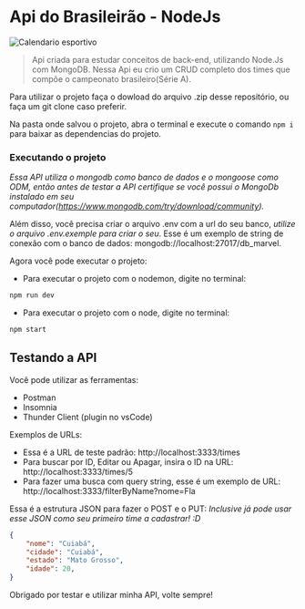 # Api do Brasileirão - NodeJs

<img src="https://imagens.ebc.com.br/jGJLvB1YQEG5kgMYH4OnRKrfDUM=/1600x800/https://agenciabrasil.ebc.com.br/sites/default/files/thumbnails/image/cbf_calendario_brasileirao_2021.png?itok=jcKB5J0J" alt="Calendario esportivo"/>

>Api criada para estudar conceitos de back-end, utilizando Node.Js com MongoDB. Nessa Api eu crio um CRUD completo dos times que compõe o campeonato brasileiro(Série A).

Para utilizar o projeto faça o dowload do arquivo .zip desse repositório, ou faça um git clone caso preferir.

Na pasta onde salvou o projeto, abra o terminal e execute o comando `npm i` para baixar as dependencias do projeto.

### Executando o projeto

*Essa API utiliza o mongodb como banco de dados e o mongoose como ODM, então antes de testar a API certifique se você possui o MongoDb instalado em seu computador(https://www.mongodb.com/try/download/community).*

Além disso, você precisa criar o arquivo .env com a url do seu banco, *utilize o arquivo .env.exemple para criar o seu*. Esse é um exemplo de string de conexão com o banco de dados: mongodb://localhost:27017/db_marvel.


Agora você pode executar o projeto: 
* Para executar o projeto com o nodemon, digite no terminal: 
```bash
npm run dev
```
* Para executar o projeto com o node, digite no terminal: 
```bash
npm start
```

## Testando a API

Você pode utilizar as ferramentas:

* Postman
* Insomnia
* Thunder Client (plugin no vsCode)

Exemplos de URLs: 
* Essa é a URL de teste padrão: http://localhost:3333/times
* Para buscar por ID, Editar ou Apagar, insira o ID na URL: http://localhost:3333/times/5
* Para fazer uma busca com query string, esse é um exemplo de URL: http://localhost:3333/filterByName?nome=Fla


Essa é a estrutura JSON para fazer o POST e o PUT:
*Inclusive já pode usar esse JSON como seu primeiro time a cadastrar! :D*

```json
{
    "nome": "Cuiabá",
    "cidade": "Cuiabá",
    "estado": "Mato Grosso",
    "idade": 20,
}
```

Obrigado por testar e utilizar minha API, volte sempre!
